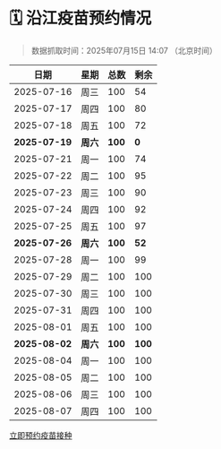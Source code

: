 # 🗓️ 沿江疫苗预约情况

> 数据抓取时间：2025年07月15日 14:07 （北京时间）

| 日期 | 星期 | 总数 | 剩余 |
|------|------|------|------|
| 2025-07-16 | 周三 | 100 | 54 |
| 2025-07-17 | 周四 | 100 | 80 |
| 2025-07-18 | 周五 | 100 | 72 |
| **2025-07-19** | **周六** | **100** | **0** |
| 2025-07-21 | 周一 | 100 | 74 |
| 2025-07-22 | 周二 | 100 | 95 |
| 2025-07-23 | 周三 | 100 | 90 |
| 2025-07-24 | 周四 | 100 | 92 |
| 2025-07-25 | 周五 | 100 | 97 |
| **2025-07-26** | **周六** | **100** | **52** |
| 2025-07-28 | 周一 | 100 | 99 |
| 2025-07-29 | 周二 | 100 | 100 |
| 2025-07-30 | 周三 | 100 | 100 |
| 2025-07-31 | 周四 | 100 | 100 |
| 2025-08-01 | 周五 | 100 | 100 |
| **2025-08-02** | **周六** | **100** | **100** |
| 2025-08-04 | 周一 | 100 | 100 |
| 2025-08-05 | 周二 | 100 | 100 |
| 2025-08-06 | 周三 | 100 | 100 |
| 2025-08-07 | 周四 | 100 | 100 |


<div class="button-container">
<a class="btn" href="http://yfzweb.ishequ.net/#/login" target="_blank">立即预约疫苗接种</a>
</div>
